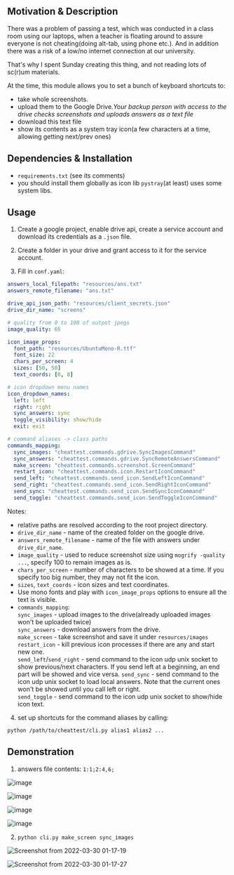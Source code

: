 ## **Motivation & Description**

There was a problem of passing a test, which was conducted in a class room using our laptops, when a teacher is floating around to assure everyone is not cheating(doing alt-tab, using phone etc.). And in addition there was a risk of a low/no internet connection at our university.

That's why I spent Sunday creating this thing, and not reading lots of sc(r)um materials.

At the time, this module allows you to set a bunch of keyboard shortcuts to:
* take whole screenshots.
* upload them to the Google Drive.*Your backup person with access to the drive checks screenshots and uploads answers as a text file*
* download this text file
* show its contents as a system tray icon(a few characters at a time, allowing getting next/prev ones)

## **Dependencies & Installation**

* `requirements.txt` (see its comments)
* you should install them globally as icon lib `pystray`(at least) uses some system libs.

## **Usage**

1. Create a google project, enable drive api, create a service account and download its credentials as a `.json` file. 

2. Create a folder in your drive and grant access to it for the service account.

3. Fill in `conf.yaml`:
```yaml
answers_local_filepath: "resources/ans.txt"
answers_remote_filename: "ans.txt"

drive_api_json_path: "resources/client_secrets.json"
drive_dir_name: "screens"

# quality from 0 to 100 of output jpegs
image_quality: 65

icon_image_props:
  font_path: "resources/UbuntuMono-R.ttf"
  font_size: 22
  chars_per_screen: 4
  sizes: [50, 50]
  text_coords: [0, 8]

# icon dropdown menu names
icon_dropdown_names:
  left: left
  right: right
  sync_answers: sync
  toggle_visibility: show/hide
  exit: exit

# command aliases -> class paths
commands_mapping:
  sync_images: "cheattest.commands.gdrive.SyncImagesCommand"
  sync_answers: "cheattest.commands.gdrive.SyncRemoteAnswersCommand"
  make_screen: "cheattest.commands.screenshot.ScreenCommand"
  restart_icon: "cheattest.commands.icon.RestartIconCommand"
  send_left: "cheattest.commands.send_icon.SendLeftIconCommand"
  send_right: "cheattest.commands.send_icon.SendRightIconCommand"
  send_sync: "cheattest.commands.send_icon.SendSyncIconCommand"
  send_toggle: "cheattest.commands.send_icon.SendToggleIconCommand"
```

Notes:
* relative paths are resolved according to the root project directory. 
* `drive_dir_name` - name of the created folder on the google drive.
* `answers_remote_filename` - name of the file with answers under `drive_dir_name`.
* `image_quality` - used to reduce screenshot size using `mogrify -quality ...`, specify 100 to remain images as is.
* `chars_per_screen` - number of characters to be showed at a time. If you specify too big number, they may not fit the icon.
* `sizes`, `text_coords` - icon sizes and text coordinates. 
* Use mono fonts and play with `icon_image_props` options to ensure all the text is visible.
* `commands_mapping`:  
`sync_images` - upload images to the drive(already uploaded images won't be uploaded twice)  
`sync_answers` - download answers from the drive.  
`make_screen` - take screenshot and save it under `resources/images`  
`restart_icon` - kill previous icon processes if there are any and start new one.  
`send_left`/`send_right` - send command to the icon udp unix socket to show previous/next characters. If you send left at a beginning, an end part will be showed and vice versa.
`send_sync` - send command to the icon udp unix socket to load local answers. Note that the current ones won't be showed until you call left or right.  
`send_toggle` - send command to the icon udp unix socket to show/hide icon text. 

4. set up shortcuts for the command aliases by calling: 

`python /path/to/cheattest/cli.py alias1 alias2 ...` 

## **Demonstration**

1) answers file contents: `1:1;2:4,6;`

![image](https://user-images.githubusercontent.com/56230007/160715717-a2c275a0-de89-44ff-8022-7cacd2aa2441.png)

![image](https://user-images.githubusercontent.com/56230007/160715742-0dc9a148-05ed-4461-87d9-ec02ab1d083e.png)

![image](https://user-images.githubusercontent.com/56230007/160715765-b55d32f1-5dfa-4bd9-914c-fd88ad1696d6.png)

![image](https://user-images.githubusercontent.com/56230007/160716478-97fdfed3-81ff-4326-b18f-47e91996dbed.png)


2) `python cli.py make_screen sync_images`

![Screenshot from 2022-03-30 01-17-19](https://user-images.githubusercontent.com/56230007/160716505-8a6a9d66-cc0f-4f4e-91f3-ac5d00ae3a92.png)

![Screenshot from 2022-03-30 01-17-27](https://user-images.githubusercontent.com/56230007/160716519-3ddbf8a7-fc63-4a35-b5dd-69ea9871f340.png)
















